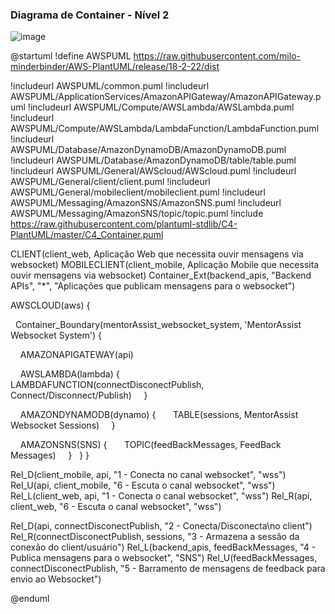 ### Diagrama de Container - Nível 2

![image](https://github.com/user-attachments/assets/c52676ab-6446-42bd-abdc-5fb1f43b5804)

@startuml
!define AWSPUML https://raw.githubusercontent.com/milo-minderbinder/AWS-PlantUML/release/18-2-22/dist

!includeurl AWSPUML/common.puml
!includeurl AWSPUML/ApplicationServices/AmazonAPIGateway/AmazonAPIGateway.puml
!includeurl AWSPUML/Compute/AWSLambda/AWSLambda.puml
!includeurl AWSPUML/Compute/AWSLambda/LambdaFunction/LambdaFunction.puml
!includeurl AWSPUML/Database/AmazonDynamoDB/AmazonDynamoDB.puml
!includeurl AWSPUML/Database/AmazonDynamoDB/table/table.puml
!includeurl AWSPUML/General/AWScloud/AWScloud.puml
!includeurl AWSPUML/General/client/client.puml
!includeurl AWSPUML/General/mobileclient/mobileclient.puml
!includeurl AWSPUML/Messaging/AmazonSNS/AmazonSNS.puml
!includeurl AWSPUML/Messaging/AmazonSNS/topic/topic.puml
!include https://raw.githubusercontent.com/plantuml-stdlib/C4-PlantUML/master/C4_Container.puml


CLIENT(client_web, Aplicação Web que necessita ouvir mensagens via websocket)
MOBILECLIENT(client_mobile, Aplicação Mobile que necessita ouvir mensagens via websocket)
Container_Ext(backend_apis, "Backend APIs", "*", "Aplicações que publicam mensagens para o websocket")


AWSCLOUD(aws) {

  Container_Boundary(mentorAssist_websocket_system, 'MentorAssist Websocket System') {

    AMAZONAPIGATEWAY(api)

    AWSLAMBDA(lambda) {
      LAMBDAFUNCTION(connectDisconectPublish, Connect/Disconnect/Publish)
    }

    AMAZONDYNAMODB(dynamo) {
      TABLE(sessions, MentorAssist Websocket Sessions)
    }

    AMAZONSNS(SNS) {
      TOPIC(feedBackMessages, FeedBack Messages)
    }
  }
}


Rel_D(client_mobile, api, "1 - Conecta no canal websocket", "wss")
Rel_U(api, client_mobile, "6 - Escuta o canal websocket", "wss")
Rel_L(client_web, api, "1 - Conecta o canal websocket", "wss")
Rel_R(api, client_web, "6 - Escuta o canal websocket", "wss")

Rel_D(api, connectDisconectPublish, "2 - Conecta/Disconecta\no client") 
Rel_R(connectDisconectPublish, sessions, "3 - Armazena a sessão da conexão do client/usuário")
Rel_L(backend_apis, feedBackMessages, "4 - Publica mensagens para o websocket", "SNS")
Rel_U(feedBackMessages, connectDisconectPublish, "5 - Barramento de mensagens de feedback para envio ao Websocket")

@enduml